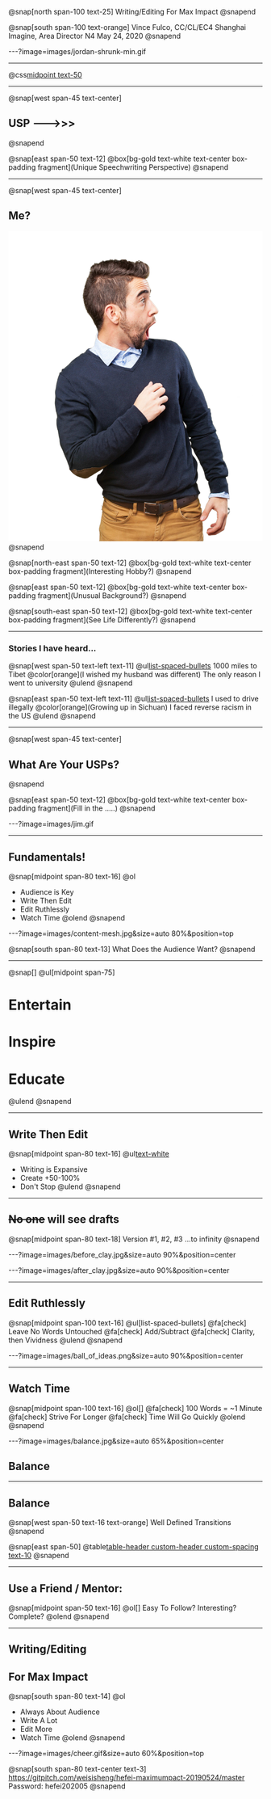 @snap[north span-100 text-25]
Writing/Editing For Max Impact
@snapend

@snap[south span-100 text-orange]
Vince Fulco, CC/CL/EC4
Shanghai Imagine, Area Director N4
May 24, 2020
@snapend

---?image=images/jordan-shrunk-min.gif

---

@css[midpoint text-50](USP)

---

@snap[west span-45 text-center]
## USP --->>>
@snapend

@snap[east span-50 text-12]
@box[bg-gold text-white text-center box-padding fragment](Unique Speechwriting Perspective)
@snapend

---

@snap[west span-45 text-center]
## Me?
![surprised](./images/surprised.jpg)
@snapend

@snap[north-east span-50 text-12]
@box[bg-gold text-white text-center box-padding fragment](Interesting Hobby?)
@snapend

@snap[east span-50 text-12]
@box[bg-gold text-white text-center box-padding fragment](Unusual Background?)
@snapend

@snap[south-east span-50 text-12]
@box[bg-gold text-white text-center box-padding fragment](See Life Differently?)
@snapend

---

### Stories I have heard...

@snap[west span-50 text-left text-11]
@ul[list-spaced-bullets](false)
1000 miles to Tibet
@color[orange](I wished my husband was different)
The only reason I went to university
@ulend
@snapend

@snap[east span-50 text-left text-11]
@ul[list-spaced-bullets](false)
I used to drive illegally
@color[orange](Growing up in Sichuan)
I faced reverse racism in the US
@ulend
@snapend

---

@snap[west span-45 text-center]
## What Are Your USPs?
@snapend

@snap[east span-50 text-12]
@box[bg-gold text-white text-center box-padding fragment](Fill in the .....)
@snapend

---?image=images/jim.gif

---

## Fundamentals!

@snap[midpoint span-80 text-16]
@ol
- Audience is Key
- Write Then Edit
- Edit Ruthlessly
- Watch Time
@olend
@snapend

---?image=images/content-mesh.jpg&size=auto 80%&position=top

@snap[south span-80 text-13]
What Does the Audience Want?
@snapend

---

@snap[]
@ul[midpoint span-75]
# Entertain
# Inspire
# Educate
@ulend
@snapend

---

## Write Then Edit

@snap[midpoint span-80 text-16]
@ul[text-white](false)
- Writing is Expansive
- Create +50-100%
- Don't Stop
@ulend
@snapend

---

## ~~No one~~ will see drafts

@snap[midpoint span-80 text-18]
Version #1, #2, #3
...to infinity
@snapend

---?image=images/before_clay.jpg&size=auto 90%&position=center

---?image=images/after_clay.jpg&size=auto 90%&position=center

---

## Edit Ruthlessly

@snap[midpoint span-100 text-16]
@ul[list-spaced-bullets]
@fa[check] Leave No Words Untouched
@fa[check] Add/Subtract
@fa[check] Clarity, then Vividness
@ulend
@snapend

---?image=images/ball_of_ideas.png&size=auto 90%&position=center

---

## Watch Time

@snap[midpoint span-100 text-16]
@ol[]
@fa[check] 100 Words = ~1 Minute
@fa[check] Strive For Longer
@fa[check] Time Will Go Quickly
@olend
@snapend

---?image=images/balance.jpg&size=auto 65%&position=center

## Balance

---

## Balance

@snap[west span-50 text-16 text-orange]
Well Defined
Transitions
@snapend

@snap[east span-50]
@table[table-header custom-header custom-spacing text-10](./assets/story-sections.csv)
@snapend

---

## Use a Friend / Mentor:

@snap[midpoint span-50 text-16]
@ol[]
Easy To Follow?
Interesting?
Complete?
@olend
@snapend

---

## Writing/Editing
## For Max Impact

@snap[south span-80 text-14]
@ol
- Always About Audience
- Write A Lot
- Edit More
- Watch Time
@olend
@snapend

---?image=images/cheer.gif&size=auto 60%&position=top

@snap[south span-80 text-center text-3]
https://gitpitch.com/weisisheng/hefei-maximumpact-20190524/master
Password: hefei202005
@snapend
